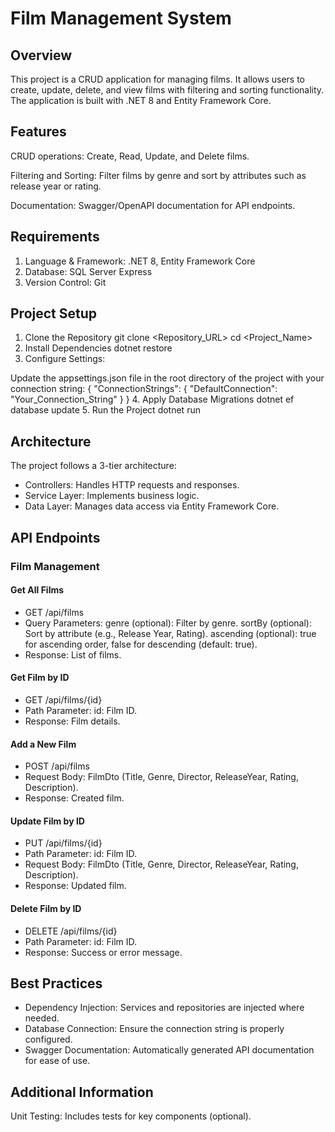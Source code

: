 # Film Management System

## Overview

This project is a CRUD application for managing films. It allows users to create, update, delete, and view films with filtering and sorting functionality. The application is built with .NET 8 and Entity Framework Core.

## Features

CRUD operations: Create, Read, Update, and Delete films.

Filtering and Sorting: Filter films by genre and sort by attributes such as release year or rating.

Documentation: Swagger/OpenAPI documentation for API endpoints.

## Requirements
1. Language & Framework: .NET 8, Entity Framework Core
2. Database: SQL Server Express
3. Version Control: Git

## Project Setup

1. Clone the Repository
git clone <Repository_URL>
cd <Project_Name>
2. Install Dependencies
dotnet restore
3. Configure Settings:

Update the appsettings.json file in the root directory of the project with your connection string:
{
  "ConnectionStrings": {
    "DefaultConnection": "Your_Connection_String"
  }
}
4. Apply Database Migrations
dotnet ef database update
5. Run the Project
dotnet run
## Architecture

The project follows a 3-tier architecture:
- Controllers: Handles HTTP requests and responses.
- Service Layer: Implements business logic.
- Data Layer: Manages data access via Entity Framework Core.

## API Endpoints

### Film Management

#### Get All Films
- GET /api/films
- Query Parameters: genre (optional): Filter by genre.
sortBy (optional): Sort by attribute (e.g., Release Year, Rating).
ascending (optional): true for ascending order, false for descending (default: true).
- Response: List of films.

#### Get Film by ID

- GET /api/films/{id}
- Path Parameter: id: Film ID.
- Response: Film details.

#### Add a New Film

- POST /api/films
- Request Body: FilmDto (Title, Genre, Director, ReleaseYear, Rating, Description).
- Response: Created film.

#### Update Film by ID
- PUT /api/films/{id}
- Path Parameter: id: Film ID.
- Request Body: FilmDto (Title, Genre, Director, ReleaseYear, Rating, Description).
- Response: Updated film.

#### Delete Film by ID
- DELETE /api/films/{id}
- Path Parameter: id: Film ID.
- Response: Success or error message.

## Best Practices
- Dependency Injection: Services and repositories are injected where needed.
- Database Connection: Ensure the connection string is properly configured.
- Swagger Documentation: Automatically generated API documentation for ease of use.

## Additional Information
Unit Testing: Includes tests for key components (optional).
